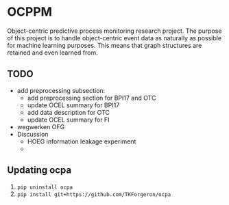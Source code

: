 # OCPPM
Object-centric predictive process monitoring research project. The purpose of this project is to handle object-centric event data as naturally as possible for machine learning purposes. This means that graph structures are retained and even learned from.

## TODO
- add preprocessing subsection:
    - add preprocessing section for BPI17 and OTC
    - update OCEL summary for BPI17
    - add data description for OTC
    - update OCEL summary for FI
- wegwerken OFG
- Discussion
    - HOEG information leakage experiment
    - 


## Updating ocpa
1. `pip uninstall ocpa`
2. `pip install git+https://github.com/TKForgeron/ocpa`
